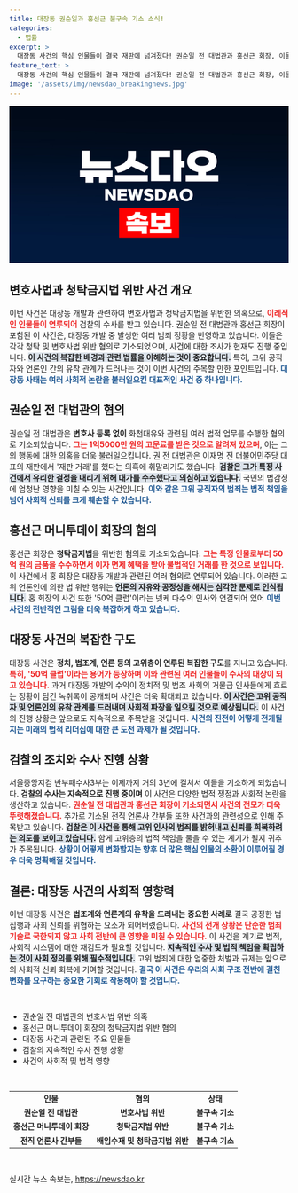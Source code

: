 ```yaml
---
title: 대장동 권순일과 홍선근 불구속 기소 소식!
categories:
  - 법률
excerpt: >
  대장동 사건의 핵심 인물들이 결국 재판에 넘겨졌다! 권순일 전 대법관과 홍선근 회장, 이들은 각각 변호사법과 청탁금지법 위반 혐의를 받고 있다. 검찰은 50억 클럽 의혹을 포함해 계속 수사할 계획이며, 전직 언론인들도 불구속 기소되었다. 이 사건의 진실은 무엇일까?
feature_text: >
  대장동 사건의 핵심 인물들이 결국 재판에 넘겨졌다! 권순일 전 대법관과 홍선근 회장, 이들은 각각 변호사법과 청탁금지법 위반 혐의를 받고 있다. 검찰은 50억 클럽 의혹을 포함해 계속 수사할 계획이며, 전직 언론인들도 불구속 기소되었다. 이 사건의 진실은 무엇일까?
image: '/assets/img/newsdao_breakingnews.jpg'
---
```


<p><img src="/assets/img/newsdao_breakingnews.jpg" alt="koreaapp 속보" /></p>

<h2 data-ke-size="size26">변호사법과 청탁금지법 위반 사건 개요</h2>

<p data-ke-size="size16">이번 사건은 대장동 개발과 관련하여 변호사법과 청탁금지법을 위반한 의혹으로, <b><span style="color: #ee2323;">이례적인 인물들이 연루되어</span></b> 검찰의 수사를 받고 있습니다. 권순일 전 대법관과 홍선근 회장이 포함된 이 사건은, 대장동 개발 중 발생한 여러 범죄 정황을 반영하고 있습니다. 이들은 각각 청탁 및 변호사법 위반 혐의로 기소되었으며, 사건에 대한 조사가 현재도 진행 중입니다. <b><span style="background-color: #21538527;">이 사건의 복잡한 배경과 관련 법률을 이해하는 것이 중요합니다.</span></b> 특히, 고위 공직자와 언론인 간의 유착 관계가 드러나는 것이 이번 사건의 주목할 만한 포인트입니다. <b><span style="color: #1a5490;">대장동 사태는 여러 사회적 논란을 불러일으킨 대표적인 사건 중 하나입니다.</span></b></p>

<h2 data-ke-size="size26">권순일 전 대법관의 혐의</h2>

<p data-ke-size="size16">권순일 전 대법관은 <b>변호사 등록 없이</b> 화천대유와 관련된 여러 법적 업무를 수행한 혐의로 기소되었습니다. <b><span style="color: #ee2323;">그는 1억5000만 원의 고문료를 받은 것으로 알려져 있으며</span></b>, 이는 그의 행동에 대한 의혹을 더욱 불러일으킵니다. 권 전 대법관은 이재명 전 더불어민주당 대표의 재판에서 '재판 거래'를 했다는 의혹에 휘말리기도 했습니다. <b><span style="background-color: #21538527;">검찰은 그가 특정 사건에서 유리한 결정을 내리기 위해 대가를 수수했다고 의심하고 있습니다.</span></b> 국민의 법감정에 엄청난 영향을 미칠 수 있는 사건입니다. <b><span style="color: #1a5490;">이와 같은 고위 공직자의 범죄는 법적 책임을 넘어 사회적 신뢰를 크게 훼손할 수 있습니다.</span></b></p>

<h2 data-ke-size="size26">홍선근 머니투데이 회장의 혐의</h2>

<p data-ke-size="size16">홍선근 회장은 <b>청탁금지법</b>을 위반한 혐의로 기소되었습니다. <b><span style="color: #ee2323;">그는 특정 인물로부터 50억 원의 금품을 수수하면서 이자 면제 혜택을 받아 불법적인 거래를 한 것으로 보입니다.</span></b> 이 사건에서 홍 회장은 대장동 개발과 관련된 여러 혐의로 연루되어 있습니다. 이러한 고위 언론인에 의한 법 위반 행위는 <b><span style="background-color: #21538527;">언론의 자유와 공정성을 해치는 심각한 문제로 인식됩니다.</span></b> 홍 회장의 사건 또한 '50억 클럽'이라는 넷케 다수의 인사와 연결되어 있어 <b><span style="color: #1a5490;">이번 사건의 전반적인 그림을 더욱 복잡하게 하고 있습니다.</span></b></p>

<h2 data-ke-size="size26">대장동 사건의 복잡한 구도</h2>

<p data-ke-size="size16">대장동 사건은 <b>정치, 법조계, 언론 등의 고위층이 연루된 복잡한 구도</b>를 지니고 있습니다. <b><span style="color: #ee2323;">특히, '50억 클럽'이라는 용어가 등장하며 이와 관련된 여러 인물들이 수사의 대상이 되고 있습니다.</span></b> 과거 대장동 개발의 수익이 정치적 및 법조 사회의 거물급 인사들에게 흐르는 정황이 담긴 녹취록이 공개되며 사건은 더욱 확대되고 있습니다. <b><span style="background-color: #21538527;">이 사건은 고위 공직자 및 언론인의 유착 관계를 드러내며 사회적 파장을 일으킬 것으로 예상됩니다.</span></b> 이 사건의 진행 상황은 앞으로도 지속적으로 주목받을 것입니다. <b><span style="color: #1a5490;">사건의 진전이 어떻게 전개될지는 미래의 법적 리더십에 대한 큰 도전 과제가 될 것입니다.</span></b></p>

<h2 data-ke-size="size26">검찰의 조치와 수사 진행 상황</h2>

<p data-ke-size="size16">서울중앙지검 반부패수사3부는 이제까지 거의 3년에 걸쳐서 이들을 기소하게 되었습니다. <b>검찰의 수사는 지속적으로 진행 중이며</b> 이 사건은 다양한 법적 쟁점과 사회적 논란을 생산하고 있습니다. <b><span style="color: #ee2323;">권순일 전 대법관과 홍선근 회장이 기소되면서 사건의 전모가 더욱 뚜렷해졌습니다.</span></b> 추가로 기소된 전직 언론사 간부들 또한 사건과의 관련성으로 인해 주목받고 있습니다. <b><span style="background-color: #21538527;">검찰은 이 사건을 통해 고위 인사의 범죄를 밝혀내고 신뢰를 회복하려는 의도를 보이고 있습니다.</span></b> 함게 고위층의 법적 책임을 물을 수 있는 계기가 될지 귀추가 주목됩니다. <b><span style="color: #1a5490;">상황이 어떻게 변화할지는 향후 더 많은 핵심 인물의 소환이 이루어질 경우 더욱 명확해질 것입니다.</span></b></p>

<h2 data-ke-size="size26">결론: 대장동 사건의 사회적 영향력</h2>

<p data-ke-size="size16">이번 대장동 사건은 <b>법조계와 언론계의 유착을 드러내는 중요한 사례로</b> 결국 공정한 법 집행과 사회 신뢰를 위협하는 요소가 되어버렸습니다. <b><span style="color: #ee2323;">사건의 전개 상황은 단순한 범죄 기술로 국한되지 않고 사회 전반에 큰 영향을 미칠 수 있습니다.</span></b> 이 사건을 계기로 법적, 사회적 시스템에 대한 재검토가 필요할 것입니다. <b><span style="background-color: #21538527;">지속적인 수사 및 법적 책임을 확립하는 것이 사회 정의를 위해 필수적입니다.</span></b> 고위 범죄에 대한 엄중한 처벌과 규제는 앞으로의 사회적 신뢰 회복에 기여할 것입니다. <b><span style="color: #1a5490;">결국 이 사건은 우리의 사회 구조 전반에 걸친 변화를 요구하는 중요한 기회로 작용해야 할 것입니다.</span></b></p>

<p data-ke-size="size16">&nbsp;</p>

<ul>
    <li>권순일 전 대법관의 변호사법 위반 의혹</li>
    <li>홍선근 머니투데이 회장의 청탁금지법 위반 혐의</li>
    <li>대장동 사건과 관련된 주요 인물들</li>
    <li>검찰의 지속적인 수사 진행 상황</li>
    <li>사건의 사회적 및 법적 영향</li>
</ul>

<p data-ke-size="size16">&nbsp;</p>

<table>
    <tr>
        <td style="text-align: center; height: 17px;"><b>인물</b></td>
        <td style="text-align: center; height: 17px;"><b>혐의</b></td>
        <td style="text-align: center; height: 17px;"><b>상태</b></td>
    </tr>
    <tr>
        <td style="text-align: center; height: 17px;"><b>권순일 전 대법관</b></td>
        <td style="text-align: center; height: 17px;"><b>변호사법 위반</b></td>
        <td style="text-align: center; height: 17px;"><b>불구속 기소</b></td>
    </tr>
    <tr>
        <td style="text-align: center; height: 17px;"><b>홍선근 머니투데이 회장</b></td>
        <td style="text-align: center; height: 17px;"><b>청탁금지법 위반</b></td>
        <td style="text-align: center; height: 17px;"><b>불구속 기소</b></td>
    </tr>
    <tr>
        <td style="text-align: center; height: 17px;"><b>전직 언론사 간부들</b></td>
        <td style="text-align: center; height: 17px;"><b>배임수재 및 청탁금지법 위반</b></td>
        <td style="text-align: center; height: 17px;"><b>불구속 기소</b></td>
    </tr>
</table>

<p data-ke-size="size16">&nbsp;</p>
실시간 뉴스 속보는, <a href="https://newsdao.kr" rel="dofollow">https://newsdao.kr</a>


